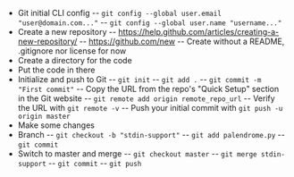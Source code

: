 - Git initial CLI config
-- `git config --global user.email "user@domain.com..."`
-- `git config --global user.name "username..."`
- Create a new repository
-- https://help.github.com/articles/creating-a-new-repository/
-- https://github.com/new
-- Create without a README, .gitignore nor license for now
- Create a directory for the code
- Put the code in there
- Initialize and push to Git
-- `git init`
-- `git add .`
-- `git commit -m "First commit"`
-- Copy the URL from the repo's "Quick Setup" section in the Git website
-- `git remote add origin remote_repo_url`
-- Verify the URL with `git remote -v`
-- Push your initial commit with `git push -u origin master` 
- Make some changes
- Branch
-- `git checkout -b "stdin-support"`
-- `git add palendrome.py`
-- `git commit`
- Switch to master and merge
-- `git checkout master`
-- `git merge stdin-support`
-- `git commit`
-- `git push`
